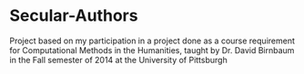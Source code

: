 Secular-Authors
=============

Project based on my participation in a project done as a course requirement for Computational Methods in the Humanities, taught by Dr. David Birnbaum in the Fall semester of 2014 at the University of Pittsburgh
